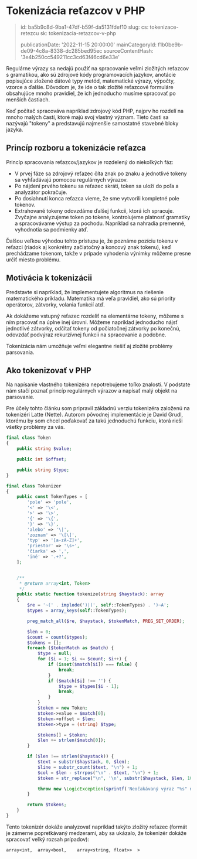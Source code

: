 Tokenizácia reťazcov v PHP
==========================

> id: ba5b9c8d-9ba1-47df-b59f-da5131fdef10
> slug:
> 	cs: tokenizace-retezcu
> 	sk: tokenizacia-retazcov-v-php
> 
> publicationDate: '2022-11-15 20:00:00'
> mainCategoryId: f1b0be9b-de09-4c8a-8338-dc285bed95ec
> sourceContentHash: '3e4b250cc549211cc3cd63f46cd6e33e'

Regulárne výrazy sa nedajú použiť na spracovanie veľmi zložitých reťazcov s gramatikou, ako sú zdrojové kódy programovacích jazykov, anotácie popisujúce zložené dátové typy metód, matematické výrazy, výpočty, vzorce a ďalšie. Dôvodom je, že ide o tak zložité reťazcové formuláre obsahujúce mnoho pravidiel, že ich jednoducho musíme spracovať po menších častiach.

Keď počítač spracováva napríklad zdrojový kód PHP, najprv ho rozdelí na mnoho malých častí, ktoré majú svoj vlastný význam. Tieto časti sa nazývajú "tokeny" a predstavujú najmenšie samostatné stavebné bloky jazyka.

Princíp rozboru a tokenizácie reťazca
--------------------------------------

Princíp spracovania reťazcov/jazykov je rozdelený do niekoľkých fáz:

- V prvej fáze sa zdrojový reťazec číta znak po znaku a jednotlivé tokeny sa vyhľadávajú pomocou regulárnych výrazov.
- Po nájdení prvého tokenu sa reťazec skráti, token sa uloží do poľa a analyzátor pokračuje.
- Po dosiahnutí konca reťazca vieme, že sme vytvorili kompletné pole tokenov.
- Extrahované tokeny odovzdáme ďalšej funkcii, ktorá ich spracuje. Zvyčajne analyzujeme token po tokene, kontrolujeme platnosť gramatiky a spracovávame výstup za pochodu. Napríklad sa nahradia premenné, vyhodnotia sa podmienky atď.

Ďalšou veľkou výhodou tohto prístupu je, že poznáme pozíciu tokenu v reťazci (riadok aj konkrétny začiatočný a koncový znak tokenu), keď prechádzame tokenom, takže v prípade vyhodenia výnimky môžeme presne určiť miesto problému.

Motivácia k tokenizácii
--------------------------

Predstavte si napríklad, že implementujete algoritmus na riešenie matematického príkladu. Matematika má veľa pravidiel, ako sú priority operátorov, zátvorky, volania funkcií atď.

Ak dokážeme vstupný reťazec rozdeliť na elementárne tokeny, môžeme s ním pracovať na úplne inej úrovni. Môžeme napríklad jednoducho nájsť jednotlivé zátvorky, odčítať tokeny od počiatočnej zátvorky po konečnú, odovzdať podvýraz rekurzívnej funkcii na spracovanie a podobne.

Tokenizácia nám umožňuje veľmi elegantne riešiť aj zložité problémy parsovania.

Ako tokenizovať v PHP
---------------------

Na napísanie vlastného tokenizéra nepotrebujeme toľko znalostí. V podstate nám stačí poznať princíp regulárnych výrazov a napísať malý objekt na parsovanie.

Pre účely tohto článku som pripravil základnú verziu tokenizéra založenú na tokenizéri Latte (Nette). Autorom pôvodnej implementácie je David Grudl, ktorému by som chcel poďakovať za takú jednoduchú funkciu, ktorá rieši všetky problémy za vás.

```php
final class Token
{
	public string $value;

	public int $offset;

	public string $type;
}

final class Tokenizer
{
	public const TokenTypes = [
		'pole' => 'pole',
		'<' => '\<',
		'>' => '\>',
		'{' => '\{',
		'}' => '\}',
		'alebo' => '\|',
		'zoznam' => '\[\]',
		'typ' => '[a-zA-Z]+',
		'priestor' => '\s+',
		'čiarka' => ',',
		'iné' => '.+?',
	];


	/**
	 * @return array<int, Token>
	 */
	public static function tokenize(string $haystack): array
	{
		$re = '~(' . implode(')|(', self::TokenTypes) . ')~A';
		$types = array_keys(self::TokenTypes);

		preg_match_all($re, $haystack, $tokenMatch, PREG_SET_ORDER);

		$len = 0;
		$count = count($types);
		$tokens = [];
		foreach ($tokenMatch as $match) {
			$type = null;
			for ($i = 1; $i <= $count; $i++) {
				if (isset($match[$i]) === false) {
					break;
				}
				if ($match[$i] !== '') {
					$type = $types[$i - 1];
					break;
				}
			}
			$token = new Token;
			$token->value = $match[0];
			$token->offset = $len;
			$token->type = (string) $type;

			$tokens[] = $token;
			$len += strlen($match[0]);
		}

		if ($len !== strlen($haystack)) {
			$text = substr($haystack, 0, $len);
			$line = substr_count($text, "\n") + 1;
			$col = $len - strrpos("\n" . $text, "\n") + 1;
			$token = str_replace("\n", '\n', substr($haystack, $len, 10));

			throw new \LogicException(sprintf('Neočakávaný výraz "%s" na riadku %s, stĺpec %s.', $token, $line, $col));
		}

		return $tokens;
	}
}
```

Tento tokenizér dokáže analyzovať napríklad takýto zložitý reťazec (formát je zámerne popretkávaný medzerami, aby sa ukázalo, že tokenizér dokáže spracovať veľký rozsah prípadov):

```txt
array<int,  array<bool,    array<string, float>>  >
```
